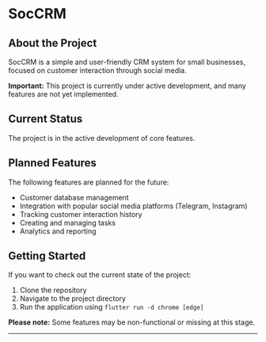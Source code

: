 # SocCRM

## About the Project

SocCRM is a simple and user-friendly CRM system for small businesses, focused on customer interaction through social media.

**Important:** This project is currently under active development, and many features are not yet implemented.

## Current Status

The project is in the active development of core features.

## Planned Features

The following features are planned for the future:

* Customer database management
* Integration with popular social media platforms (Telegram, Instagram)
* Tracking customer interaction history
* Creating and managing tasks
* Analytics and reporting

## Getting Started

If you want to check out the current state of the project:

1.  Clone the repository
2.  Navigate to the project directory
3.  Run the application using `flutter run -d chrome [edge]`

**Please note:** Some features may be non-functional or missing at this stage.


---